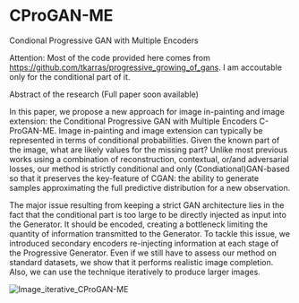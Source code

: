 # CProGAN-ME
Condional Progressive GAN with Multiple Encoders

Attention: Most of the code provided here comes from https://github.com/tkarras/progressive_growing_of_gans. 
I am accoutable only for the conditional part of it.

Abstract of the research
(Full paper soon available)

In this paper, we propose a new approach for image in-painting and image extension: the Conditional Progressive GAN with Multiple Encoders C-ProGAN-ME. Image in-painting and image extension can typically be represented in terms of conditional probabilities. Given the known part of the image, what are likely values for the missing part? Unlike most previous works using a combination of reconstruction, contextual, or/and adversarial losses, our method is strictly conditional and only (Condiational)GAN-based so that it preserves the key-feature of CGAN: the ability to generate samples approximating the full predictive distribution for a new observation.

The major issue resulting from keeping a strict GAN architecture lies in the fact that the conditional part is too large to be directly injected as input into the Generator. It should be encoded, creating a bottleneck limiting the quantity of information transmitted to the Generator. To tackle this issue, we introduced secondary encoders re-injecting information at each stage of the Progressive Generator. Even if we still have to assess our method on standard datasets, we show that it performs realistic image completion. Also, we can use the technique iteratively to produce larger images. 

![Image_iterative_CProGAN-ME](yoboget/blob/master/image3.png?raw=true "Iterative use of CProGAN-ME")

